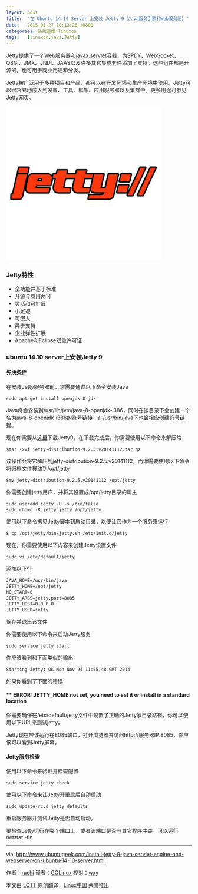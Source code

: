 ```yaml
---
layout: post
title:	"在 Ubuntu 14.10 Server 上安装 Jetty 9（Java服务引擎和Web服务器）"
date:	2015-01-27 10:13:26 +0800 
categories:	系统运维 linuxcn 
tags:	[linuxcn,java,Jetty]
---
```



Jetty提供了一个Web服务器和javax.servlet容器，为SPDY、WebSocket、OSGi、JMX、JNDI、JAAS以及许多其它集成套件添加了支持。这些组件都是开源的，也可用于商业用途和分发。


Jetty被广泛用于多种项目和产品，都可以在开发环境和生产环境中使用。Jetty可以很容易地嵌入到设备、工具、框架、应用服务器以及集群中。更多用途可参见Jetty网页。


![](/Asserts/Images/album/201501/27/101327risrbokrajo18jmi.jpg)


### Jetty特性


* 全功能并基于标准
* 开源与商用两可
* 灵活和可扩展
* 小足迹
* 可嵌入
* 异步支持
* 企业弹性扩展
* Apache和Eclipse双重许可证


### ubuntu 14.10 server上安装Jetty 9


#### 先决条件


在安装Jetty服务器前，您需要通过以下命令安装Java



```
sudo apt-get install openjdk-8-jdk

```

Java将会安装到/usr/lib/jvm/java-8-openjdk-i386，同时在该目录下会创建一个名为java-8-openjdk-i386的符号链接，在/usr/bin/java下也会相应创建符号链接。


现在你需要从[这里](http://download.eclipse.org/jetty/stable-9/dist/)下载Jetty9，在下载完成后，你需要使用以下命令来解压缩



```
$tar -xvf jetty-distribution-9.2.5.v20141112.tar.gz

```

该操作会将它解压到jetty-distribution-9.2.5.v20141112，而你需要使用以下命令将归档文件移动到/opt/jetty



```
$mv jetty-distribution-9.2.5.v20141112 /opt/jetty

```

你需要创建jetty用户，并将其设置成/opt/jetty目录的属主



```
sudo useradd jetty -U -s /bin/false
sudo chown -R jetty:jetty /opt/jetty

```

使用以下命令拷贝Jetty脚本到启动目录，以便让它作为一个服务来运行



```
$ cp /opt/jetty/bin/jetty.sh /etc/init.d/jetty

```

现在，你需要使用以下内容来创建Jetty设置文件



```
sudo vi /etc/default/jetty

```

添加以下行



```
JAVA_HOME=/usr/bin/java
JETTY_HOME=/opt/jetty
NO_START=0
JETTY_ARGS=jetty.port=8085
JETTY_HOST=0.0.0.0
JETTY_USER=jetty 

```

保存并退出该文件


你需要使用以下命令来启动Jetty服务



```
sudo service jetty start

```

你应该看到和下面类似的输出



```
Starting Jetty: OK Mon Nov 24 11:55:48 GMT 2014

```

如果你看到了下面的错误


#### \*\* ERROR: JETTY\_HOME not set, you need to set it or install in a standard location


你需要确保在/etc/default/jetty文件中设置了正确的Jetty家目录路径，你可以使用以下URL来测试jetty。


Jetty现在应该运行在8085端口，打开浏览器并访问http://服务器IP:8085，你应该可以看到Jetty屏幕。


#### Jetty服务检查


使用以下命令来验证并检查配置



```
sudo service jetty check

```

使用以下命令来让Jetty开重启后自动启动



```
sudo update-rc.d jetty defaults

```

重启服务器并测试Jetty是否自动启动。


要检查Jetty运行在哪个端口上，或者该端口是否与其它程序冲突，可以运行netstat -tln




---


via: <http://www.ubuntugeek.com/install-jetty-9-java-servlet-engine-and-webserver-on-ubuntu-14-10-server.html>


作者：[ruchi](http://www.ubuntugeek.com/author/ubuntufix) 译者：[GOLinux](https://github.com/GOLinux) 校对：[wxy](https://github.com/wxy)


本文由 [LCTT](https://github.com/LCTT/TranslateProject) 原创翻译，[Linux中国](http://linux.cn/) 荣誉推出
